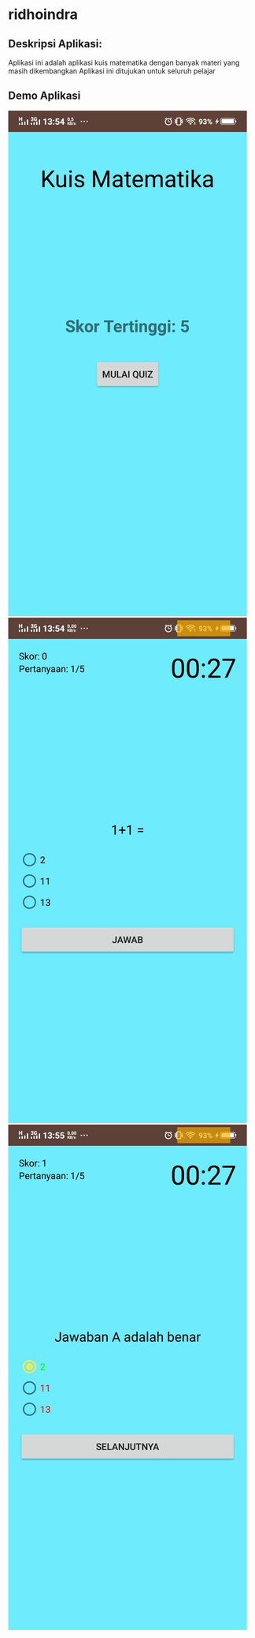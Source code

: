 # ridhoindra

## Deskripsi Aplikasi:
Aplikasi ini adalah aplikasi kuis matematika dengan banyak materi yang masih dikembangkan
Aplikasi ini ditujukan untuk seluruh pelajar

## Demo Aplikasi

![alt text](https://github.com/SMKCoding2019/ridhoindra/blob/master/3.jpeg)
![alt text](https://github.com/SMKCoding2019/ridhoindra/blob/master/2.jpeg)
![alt text](https://github.com/SMKCoding2019/ridhoindra/blob/master/1.jpeg)
